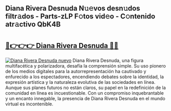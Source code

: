 ## Diana Rivera Desnuda N𝚞𝚎vos desn𝚞dos filtr𝚊dos - Parts-zLP F𝚘tos vid𝚎o - C𝚘ntenido atr𝚊ctivo QbK4B

# <h2><a href="http://mb0lug.tromn.icu/?c=Diana+Rivera+Desnuda">🔗👉👉👉 Diana Rivera Desnuda 🔗🔗</a></h2>

[![Diana Rivera Desnuda nuevo](https://i.imgur.com/pEAQMta.gif)](http://mb0lug.tromn.icu/?c=Diana+Rivera+Desnuda)
Diana Rivera Desnuda, una figura multifacética y polarizadora, desafía la comprensión simple. Su uso pionero de los medios digitales para la autorrepresentación ha cautivado y enfurecido a los espectadores, encendiendo debates sobre la identidad, la expresión artística y la naturaleza evolutiva de las sociedades en línea. Aunque sus planes futuros no están claros, su papel en la redefinición de la comunidad en línea es incuestionable. Con un compromiso inquebrantable y un encanto innegable, la presencia de Diana Rivera Desnuda en el mundo virtual es incontenible.
